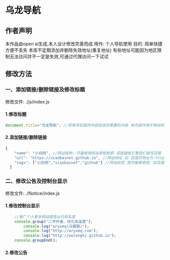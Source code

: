 # 乌龙导航
## 作者声明
本作品由open ai生成,本人设计修改完善而成
用作: 个人导航使用
目的: 简单快捷方便不丢失
本库不定期添加并删除失效地址(重复地址)
有些地址可能因为地区限制无法访问并不一定是失效,可通过代理访问一下试试

## 修改方法
### 一、添加链接/删除链接及修改标题
修改文件: ./js/index.js
#### 1.修改标题
```js
document.title="乌龙导航"; //将等号后面的内容改成你需要的内容 本内容作用于网站标签上内容
```
#### 2.添加链接/删除链接
```js
{
    "name": "小白网", //网站昵称，尽量使用网站原昵称即 百度搜索引擎我们就写百度
    "url": "https://xiaobainet.github.io", //网站地址 如 百度的地址为 https://baidu.com 我们就添写 https://baidu.com
    "tags": ["小白网","xiaobainet","github"] //网站标签 用作搜索使用，如百度 我们可以写成  "tags": ["百度","搜索引擎","baidu"] 不同标签用逗号隔开 添加越多，搜索越精准 越容易索到
  }
```

### 二、修改公告及控制台显示
修改文件: ./Notice/index.js
#### 1.修改控制台显示
```js
    //推广个人更多网站提高业内知名度
    console.group("二开作者、优化及运营");
    	console.log("wryxmq(马猩猿)");
    	console.log("http://wryxmq.com");
    	console.log("http://wulongkj.github.io");
    console.groupEnd();
```

#### 2.修改公告
```js
    
```


